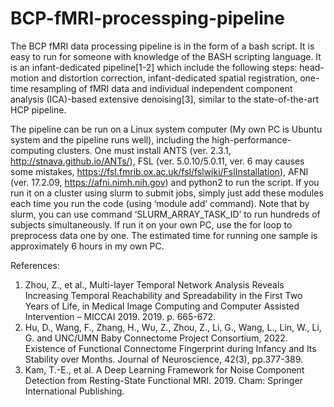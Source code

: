 # BCP-fMRI-processping-pipeline

The BCP fMRI data processing pipeline is in the form of a bash script. It is easy to run for someone with knowledge of the BASH scripting language. It is an infant-dedicated pipeline[1-2] which include the following steps: head-motion and distortion correction, infant-dedicated spatial registration, one-time resampling of fMRI data and individual independent component analysis (ICA)-based extensive denoising[3], similar to the state-of-the-art HCP pipeline.

The pipeline can be run on a Linux system computer (My own PC is Ubuntu system and the pipeline runs well), including the high-performance-computing clusters. One must install ANTS (ver. 2.3.1, http://stnava.github.io/ANTs/), FSL (ver. 5.0.10/5.0.11, ver. 6 may causes some mistakes, https://fsl.fmrib.ox.ac.uk/fsl/fslwiki/FslInstallation), AFNI (ver. 17.2.09, https://afni.nimh.nih.gov) and python2 to run the script. If you run it on a cluster using slurm to submit jobs, simply just add these modules each time you run the code (using ‘module add’ command). Note that by slurm, you can use command ‘SLURM_ARRAY_TASK_ID’ to run hundreds of subjects simultaneously. If run it on your own PC, use the for loop to preprocess data one by one. The estimated time for running one sample is approximately 6 hours in my own PC.


References:
1.	Zhou, Z., et al., Multi-layer Temporal Network Analysis Reveals Increasing Temporal Reachability and Spreadability in the First Two Years of Life, in Medical Image Computing and Computer Assisted Intervention – MICCAI 2019. 2019. p. 665-672.
2.	Hu, D., Wang, F., Zhang, H., Wu, Z., Zhou, Z., Li, G., Wang, L., Lin, W., Li, G. and UNC/UMN Baby Connectome Project Consortium, 2022. Existence of Functional Connectome Fingerprint during Infancy and Its Stability over Months. Journal of Neuroscience, 42(3), pp.377-389.
3.	Kam, T.-E., et al. A Deep Learning Framework for Noise Component Detection from Resting-State Functional MRI. 2019. Cham: Springer International Publishing.
